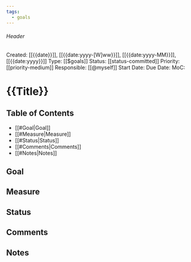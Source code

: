 ```yaml
---
tags:
  - goals
---
```

###### Header
Created: [[{{date}}]], [[{{date:yyyy-[W]ww}}]], [[{{date:yyyy-MM}}]], [[{{date:yyyy}}]]
Type: [[$goals]]
Status: [[status-committed]]
Priority: [[priority-medium]]
Responsible: [[@myself]]
Start Date: 
Due Date: 
MoC: 
# {{Title}}

## Table of Contents

- [[#Goal|Goal]]
- [[#Measure|Measure]]
- [[#Status|Status]]
- [[#Comments|Comments]]
- [[#Notes|Notes]]

## Goal


## Measure


## Status


## Comments


## Notes
